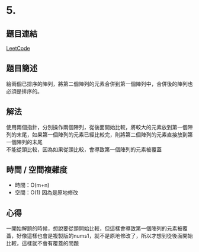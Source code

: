 # 5. 

## 題目連結
[LeetCode](https://leetcode.com/problems/merge-sorted-array)

## 題目簡述
給兩個已排序的陣列，將第二個陣列的元素合併到第一個陣列中，合併後的陣列也必須是排序的。

## 解法
使用兩個指針，分別操作兩個陣列，從後面開始比較，將較大的元素放到第一個陣列的末尾，如果第一個陣列的元素已經比較完，則將第二個陣列的元素直接放到第一個陣列的末尾  
不能從頭比較，因為如果從頭比較，會導致第一個陣列的元素被覆蓋

## 時間 / 空間複雜度
- 時間：O(m+n)
- 空間：O(1) 因為是原地修改

## 心得
一開始解題的時候，想說要從頭開始比較，但這樣會導致第一個陣列的元素被覆蓋，好像這樣也會是複製版的nums1，就不是原地修改了，所以才想到從後面開始比較，這樣就不會有覆蓋的問題
